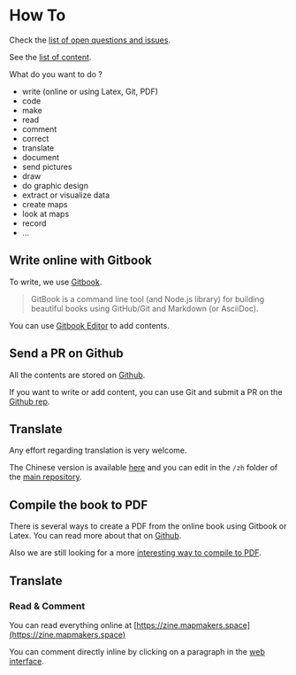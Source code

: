 # How To

Check the [list of open questions and issues](https://github.com/clemsos/zinemakers/issues).

See the [list of content](content.md).

What do you want to do ?

* write (online or using Latex, Git, PDF)
* code
* make
* read
* comment
* correct
* translate
* document
* send pictures
* draw
* do graphic design
* extract or visualize data
* create maps
* look at maps
* record
* ...

## Write online with Gitbook

To write, we use [Gitbook](https://toolchain.gitbook.com/).

> GitBook is a command line tool (and Node.js library) for building beautiful books using GitHub/Git and Markdown (or AsciiDoc).  

You can use [Gitbook Editor](https://www.gitbook.com/editor) to add contents.

## Send a PR on Github

All the contents are stored on [Github](https://github.com/clemsos/zinemakers).

If you want to write or add content, you can use Git and submit a PR on the [Github rep](https://github.com/clemsos/zinemakers).

## Translate

Any effort regarding translation is very welcome.

The Chinese version is available [here](/zh) and you can edit in the `/zh` folder of the [main repository](https://github.com/clemsos/zinemakers).

## Compile the book to PDF

There is several ways to create a PDF from the online book using Gitbook or Latex. You can read more about that on [Github](https://github.com/clemsos/zinemakers).

Also we are still looking for a more [interesting way to compile to PDF](https://github.com/clemsos/zinemakers/issues/7).

## Translate


### Read & Comment

You can read everything online at [https://zine.mapmakers.space](https://zine.mapmakers.space)

You can comment directly inline by clicking on a paragraph in the [web interface](https://zine.mapmakers.space).
